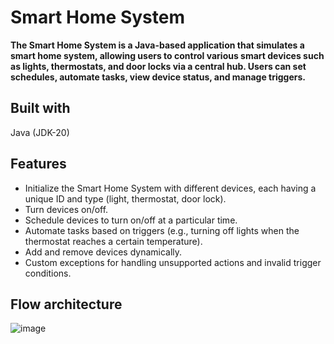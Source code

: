 # Smart Home System
**The Smart Home System is a Java-based application that simulates a smart home system, allowing users to control various smart devices such as lights, thermostats, and door locks via a central hub. Users can set schedules, automate tasks, view device status, and manage triggers.**

## Built with
Java (JDK-20)

## Features

- Initialize the Smart Home System with different devices, each having a unique ID and type (light, thermostat, door lock).
- Turn devices on/off.
- Schedule devices to turn on/off at a particular time.
- Automate tasks based on triggers (e.g., turning off lights when the thermostat reaches a certain temperature).
- Add and remove devices dynamically.
- Custom exceptions for handling unsupported actions and invalid trigger conditions.

## Flow architecture
![image](https://github.com/deveshparmar/Educational_Initiatives/assets/81907545/f3ebc6cf-7fa2-4473-838e-c3a1856a6fa0)
